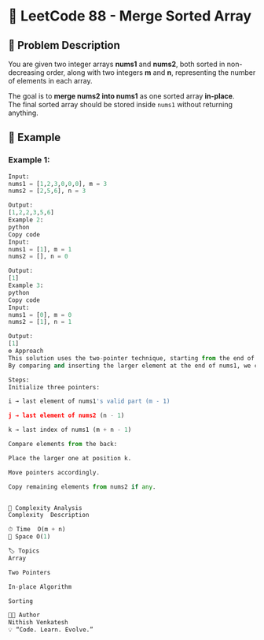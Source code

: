 # 🧩 LeetCode 88 - Merge Sorted Array

## 📘 Problem Description
You are given two integer arrays **nums1** and **nums2**, both sorted in non-decreasing order, along with two integers **m** and **n**, representing the number of elements in each array.

The goal is to **merge nums2 into nums1** as one sorted array **in-place**.  
The final sorted array should be stored inside `nums1` without returning anything.

## 🧠 Example

### Example 1:
```python
Input:
nums1 = [1,2,3,0,0,0], m = 3
nums2 = [2,5,6], n = 3

Output:
[1,2,2,3,5,6]
Example 2:
python
Copy code
Input:
nums1 = [1], m = 1
nums2 = [], n = 0

Output:
[1]
Example 3:
python
Copy code
Input:
nums1 = [0], m = 0
nums2 = [1], n = 1

Output:
[1]
⚙️ Approach
This solution uses the two-pointer technique, starting from the end of both arrays.
By comparing and inserting the larger element at the end of nums1, we can efficiently merge without using extra space.

Steps:
Initialize three pointers:

i → last element of nums1's valid part (m - 1)

j → last element of nums2 (n - 1)

k → last index of nums1 (m + n - 1)

Compare elements from the back:

Place the larger one at position k.

Move pointers accordingly.

Copy remaining elements from nums2 if any.


🧮 Complexity Analysis
Complexity	Description

⏱ Time	O(m + n)
💾 Space	O(1)

🏷️ Topics
Array

Two Pointers

In-place Algorithm

Sorting

🧑‍💻 Author
Nithish Venkatesh
💡 “Code. Learn. Evolve.”

